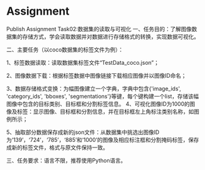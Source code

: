 # Assignment
Publish Assignment
Task02:数据集的读取与可视化
一、任务目的：了解图像数据集的存储方式，学会读取数据并对数据进行存储格式的转换，实现数据可视化。

二、主要任务（以coco数据集的标签文件为例）：

1、标签数据读取：读取数据集标签文件“TestData_coco.json”；

2、图像数据下载：根据标签数据中图像链接下载相应图像并以图像ID命名；

3、数据存储格式变换：为幅图像建立一个字典，字典中包含{'image_ids', 'category_ids', 'bboxes', 'segmentations'}等键，每个键构建一个list，存储该幅图像中包含的目标类别、目标框和分割标签信息。
4、可视化图像ID为1000的图像及标签：显示图像、目标框和分割信息，并在目标框左上角标注类别名称，如图例所示；

5、抽取部分数据保存成新的json文件：从数据集中挑选出图像ID为‘139’，‘724’，‘785’，‘885’和‘1000’的图像及相应标注框和分割掩码标签，保存成新的标签文件，格式与原文件保持一致。

三、任务要求：语言不限，推荐使用Python语言。
